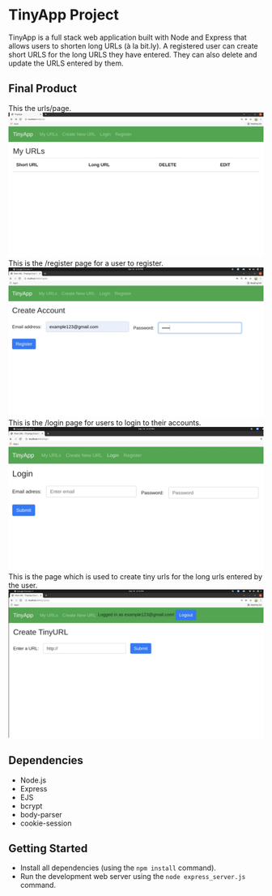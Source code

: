 # TinyApp Project

TinyApp is a full stack web application built with Node and Express that allows users to shorten long URLs (à la bit.ly). A registered user can create short URLS for the long URLS they have entered. They can also delete and update the URLS entered by them.

## Final Product

This the urls/page.
!["Screenshot of URLs page"](https://github.com/Khadeeja59/tinyapp/blob/master/docs/urls_page.jpg?raw=true)
This is the /register page for a user to register.
!["Screenshot of register page"](https://github.com/Khadeeja59/tinyapp/blob/master/docs/register_page.jpg?raw=true)
This is the /login page for users to login to their accounts. 
!["Screenshot of register page"](https://github.com/Khadeeja59/tinyapp/blob/master/docs/login_page.jpg?raw=true)
This is the page which is used to create tiny urls for the long urls entered by the user.
!["Screenshot of register page"](https://github.com/Khadeeja59/tinyapp/blob/master/docs/create_url.jpg?raw=true)


## Dependencies
- Node.js
- Express
- EJS
- bcrypt
- body-parser
- cookie-session

## Getting Started

- Install all dependencies (using the `npm install` command).
- Run the development web server using the `node express_server.js` command.
